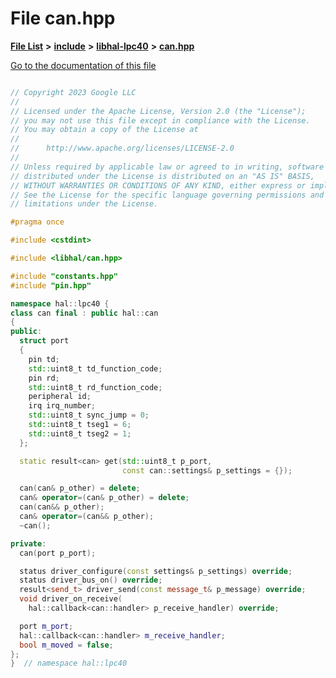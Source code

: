 

# File can.hpp

[**File List**](files.md) **>** [**include**](dir_cba0faac6e93618a6e2539705915bd70.md) **>** [**libhal-lpc40**](dir_2fff134b595a3a874b0307aab0eea726.md) **>** [**can.hpp**](libhal-lpc40_2can_8hpp.md)

[Go to the documentation of this file](libhal-lpc40_2can_8hpp.md)

```C++

// Copyright 2023 Google LLC
//
// Licensed under the Apache License, Version 2.0 (the "License");
// you may not use this file except in compliance with the License.
// You may obtain a copy of the License at
//
//      http://www.apache.org/licenses/LICENSE-2.0
//
// Unless required by applicable law or agreed to in writing, software
// distributed under the License is distributed on an "AS IS" BASIS,
// WITHOUT WARRANTIES OR CONDITIONS OF ANY KIND, either express or implied.
// See the License for the specific language governing permissions and
// limitations under the License.

#pragma once

#include <cstdint>

#include <libhal/can.hpp>

#include "constants.hpp"
#include "pin.hpp"

namespace hal::lpc40 {
class can final : public hal::can
{
public:
  struct port
  {
    pin td;
    std::uint8_t td_function_code;
    pin rd;
    std::uint8_t rd_function_code;
    peripheral id;
    irq irq_number;
    std::uint8_t sync_jump = 0;
    std::uint8_t tseg1 = 6;
    std::uint8_t tseg2 = 1;
  };

  static result<can> get(std::uint8_t p_port,
                         const can::settings& p_settings = {});

  can(can& p_other) = delete;
  can& operator=(can& p_other) = delete;
  can(can&& p_other);
  can& operator=(can&& p_other);
  ~can();

private:
  can(port p_port);

  status driver_configure(const settings& p_settings) override;
  status driver_bus_on() override;
  result<send_t> driver_send(const message_t& p_message) override;
  void driver_on_receive(
    hal::callback<can::handler> p_receive_handler) override;

  port m_port;
  hal::callback<can::handler> m_receive_handler;
  bool m_moved = false;
};
}  // namespace hal::lpc40

```

